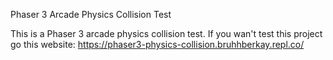 Phaser 3 Arcade Physics Collision Test

This is a Phaser 3 arcade physics collision test.
If you wan't test this project go this website:
https://phaser3-physics-collision.bruhhberkay.repl.co/

